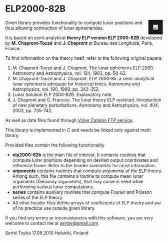 ELP2000-82B
===========

<img border="15" align="right" src=https://dl.dropbox.com/u/4936034/Referred/ELP2000-82B.png>

Given library provides functionality to compute lunar positions and thus allowing contruction of lunar ephemerides.

It is based on semi-analytical **theory ELP version ELP 2000-82B** developed by **M. Chapront-Touzé** and **J. Chapront**
at Bureau des Longitude, Paris, France.

To find information on the theory itself, refer to the following original papers:

1. M. Chapront-Touzé and J. Chapront. The lunar ephemeris ELP 2000. Astronomy and Astrophysics, vol. 124, 1983,
   pp. 50-62.
2. M. Chapront-Touzé and J. Chapront. ELP 2000-85: a semi-analytical lunar ephemeris adequate for historical times.
   Astronomy and Astrophysics, vol. 190, 1988, pp. 342-352.
3. Lunar Solution ELP 2000-82B. Explanatory note.
4. J. Chapront and G. Francou. The lunar theory ELP revisited. Introduction of new planetary perturbations.
   Astronomy and Astrophysics, vol. 404, 2003, pp. 735-742.
   
As well as data files found through [Vizier Catalon FTP service](http://vizier.cfa.harvard.edu/viz-bin/ftp-index?VI/79).

This library is implemented in C and needs be linked only against math library.

Provided files contain the following functionality

* **elp2000-82b** is the main file of interest. It contains routines that compute lunar positions depending on desired
  output coordinates and reference frame. Refer to the header comments for more information.
* **arguments** contains routines that compute arguments of the ELP theory. Among such, this file contains a routine
  to compute mean lunar arguments (Delaunay arguments), that may come in need while performing various lunar
  computations.
* **series** contains auxiliary routines that compute Fourier and Poisson series of the ELP theory.
* All other header files define arrays of coefficients of ELP theory and are of no practical use outside given library.

If you find any errors or inconsistencies with this software, you are very welcome to contact me at
[sertsy@gmail.com](mailto:sertsy@gmail.com).

Serhii Tsyba
17.08.2010
Helsinki, Finland